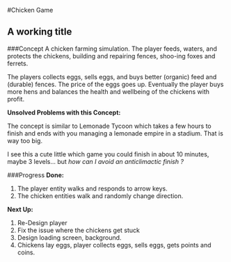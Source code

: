 #Chicken Game 
## A working title

###Concept
A chicken farming simulation. The player feeds, waters, and protects the chickens, building and repairing fences, shoo-ing foxes and ferrets.

The players collects eggs, sells eggs, and buys better (organic) feed and (durable) fences. The price of the eggs goes up. Eventually the player buys more hens and balances the health and wellbeing of the chickens with profit.

**Unsolved Problems with this Concept:** 

The concept is similar to Lemonade Tycoon which takes a few hours to finish and ends with you managing a lemonade empire in a stadium. That is way too big. 

I see this a cute little which game you could finish in about 10 minutes, maybe 3 levels... but _how can I avoid an anticlimactic finish ?_

###Progress
**Done:**

1. The player entity walks and responds to arrow keys.
2. The chicken entities walk and randomly change direction.

**Next Up:**

1. Re-Design player
2. Fix the issue where the chickens get stuck
3. Design loading screen, background.
4. Chickens lay eggs, player collects eggs, sells eggs, gets points and coins.



